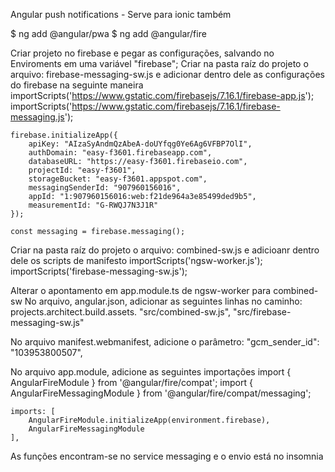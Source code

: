 Angular push notifications - Serve para ionic também

$ ng add @angular/pwa
$ ng add @angular/fire

Criar projeto no firebase e pegar as configurações, salvando no Enviroments em uma variável "firebase";
Criar na pasta raíz do projeto o arquivo: firebase-messaging-sw.js e adicionar dentro dele as configurações do firebase na seguinte maneira
    importScripts('https://www.gstatic.com/firebasejs/7.16.1/firebase-app.js');
    importScripts('https://www.gstatic.com/firebasejs/7.16.1/firebase-messaging.js');

    firebase.initializeApp({
        apiKey: "AIzaSyAndmQzAbeA-doUYfqg0Ye6Ag6VFBP7OlI",
        authDomain: "easy-f3601.firebaseapp.com",
        databaseURL: "https://easy-f3601.firebaseio.com",
        projectId: "easy-f3601",
        storageBucket: "easy-f3601.appspot.com",
        messagingSenderId: "907960156016",
        appId: "1:907960156016:web:f21de964a3e85499ded9b5",
        measurementId: "G-RWQJ7N3J1R"
    });

    const messaging = firebase.messaging();

Criar na pasta raíz do projeto o arquivo: combined-sw.js e adicioanr dentro dele os scripts de manifesto
    importScripts('ngsw-worker.js');
    importScripts('firebase-messaging-sw.js');

Alterar o apontamento em app.module.ts de ngsw-worker para combined-sw
No arquivo, angular.json, adicionar as seguintes linhas no caminho: projects.architect.build.assets.
    "src/combined-sw.js",
    "src/firebase-messaging-sw.js"    

No arquivo manifest.webmanifest, adicione o parâmetro:
    "gcm_sender_id": "103953800507",

No arquivo app.module, adicione as seguintes importações
    import { AngularFireModule } from '@angular/fire/compat';
    import { AngularFireMessagingModule } from '@angular/fire/compat/messaging';

    imports: [
        AngularFireModule.initializeApp(environment.firebase),
        AngularFireMessagingModule
    ],


As funções encontram-se no service messaging e o envio está no insomnia